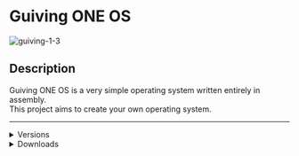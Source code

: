 # Guiving ONE OS

![guiving-1-3](https://user-images.githubusercontent.com/88109863/158082356-62c021d8-360e-46ec-a085-2a5cc5357f7d.png)

## Description
Guiving ONE OS is a very simple operating system written entirely in assembly.<br>
This project aims to create your own operating system.
<hr>
<details><summary>Versions</summary>

## Versions
### Alpha Edition
  
- Version 1.0
  - Features
    - [x] Bootloader
    - [x] Kernel
    - [x] Basic Introducion
    - [ ] Keyboard
    - [ ] Mouse
    - [ ] File System
    - [ ] Commands
    - [ ] Secure Boot
    - [ ] Promot Command

</details>

<details><summary>Downloads</summary>
  
 ## All Downloads
  - [**Download Lasted Version**](../alpha-edition)
> Update in: 12/03/2022
  
  - [Download Alpha Version 1.0 (Stable) ](../alpha-edition/version%201.0%20-%20stable)
> Update in: 12/03/2022
  
</details>
